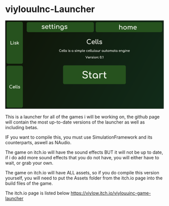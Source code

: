 # viylouuInc-Launcher

![alt text](https://github.com/viylouu/viylouuInc-Launcher/blob/master/UI%201.png?raw=true)

This is a launcher for all of the games i will be working on, the github page will contain the most up-to-date versions of the launcher
as well as including betas.

IF you want to compile this, you must use SimulationFramework and its counterparts, aswell as NAudio.

The game on itch.io will have the sound effects BUT it will not be up to date,
if i do add more sound effects that you do not have, you will either have to wait, or grab your own.

The game on itch.io will have ALL assets, so if you do compile this version yourself, you will need to put the Assets folder from the itch.io page
into the build files of the game.

The itch.io page is listed below
https://viylow.itch.io/viylouuinc-game-launcher
